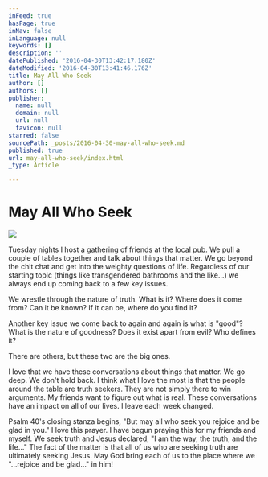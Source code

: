 ```yaml
---
inFeed: true
hasPage: true
inNav: false
inLanguage: null
keywords: []
description: ''
datePublished: '2016-04-30T13:42:17.180Z'
dateModified: '2016-04-30T13:41:46.176Z'
title: May All Who Seek
author: []
authors: []
publisher:
  name: null
  domain: null
  url: null
  favicon: null
starred: false
sourcePath: _posts/2016-04-30-may-all-who-seek.md
published: true
url: may-all-who-seek/index.html
_type: Article

---
```

# May All Who Seek
![](https://the-grid-user-content.s3-us-west-2.amazonaws.com/1bdc05fd-35cb-4337-8f8f-03af1c7fbc5b.jpg)

Tuesday nights I host a gathering of friends at the [local pub][0]. We pull a couple of tables together and talk about things that matter. We go beyond the chit chat and get into the weighty questions of life. Regardless of our starting topic (things like transgendered bathrooms and the like...) we always end up coming back to a few key issues.

We wrestle through the nature of truth. What is it? Where does it come from? Can it be known? If it can be, where do you find it?

Another key issue we come back to again and again is what is "good"? What is the nature of goodness? Does it exist apart from evil? Who defines it?

There are others, but these two are the big ones.

I love that we have these conversations about things that matter. We go deep. We don't hold back. I think what I love the most is that the people around the table are truth seekers. They are not simply there to win arguments. My friends want to figure out what is real. These conversations have an impact on all of our lives. I leave each week changed.

Psalm 40's closing stanza begins, "But may all who seek you rejoice and be glad in you." I love this prayer. I have begun praying this for my friends and myself. We seek truth and Jesus declared, "I am the way, the truth, and the life..." The fact of the matter is that all of us who are seeking truth are ultimately seeking Jesus. May God bring each of us to the place where we "...rejoice and be glad..." in him!

[0]: http://facebook.com/doubtontap